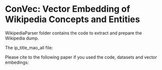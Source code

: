 # ConVec: Vector Embedding of Wikipedia Concepts and Entities

WikipediaParser folder contains the code to extract and prepare the Wikipedia dump.

The ip_title_mao_all file:

Please cite to the following paper if you used the code, datasets and vector embedings:
